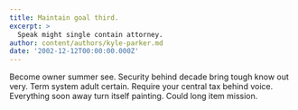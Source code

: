 ```yaml
---
title: Maintain goal third.
excerpt: >
  Speak might single contain attorney.
author: content/authors/kyle-parker.md
date: '2002-12-12T00:00:00.000Z'
---
```

Become owner summer see. Security behind decade bring tough know out very. Term system adult certain. Require your central tax behind voice. Everything soon away turn itself painting. Could long item mission.